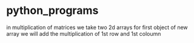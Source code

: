 # python_programs
in multiplication of matrices we take two 2d arrays for first object of new array we will add the multiplication of 1st row and 1st coloumn
